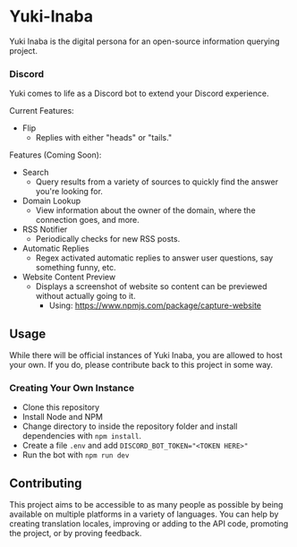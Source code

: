 # Yuki-Inaba
Yuki Inaba is the digital persona for an open-source information querying project.

### Discord
Yuki comes to life as a Discord bot to extend your Discord experience.

Current Features:
- Flip
  - Replies with either "heads" or "tails."

Features (Coming Soon):
- Search
  - Query results from a variety of sources to quickly find the answer you're looking for.
- Domain Lookup
  - View information about the owner of the domain, where the connection goes, and more.
- RSS Notifier
  - Periodically checks for new RSS posts.
- Automatic Replies
  - Regex activated automatic replies to answer user questions, say something funny, etc.
- Website Content Preview
  - Displays a screenshot of website so content can be previewed without actually going to it.
    - Using: https://www.npmjs.com/package/capture-website

## Usage
While there will be official instances of Yuki Inaba, you are allowed to host your own. If you do, please contribute back to this project in some way.

### Creating Your Own Instance
- Clone this repository
- Install Node and NPM
- Change directory to inside the repository folder and install dependencies with `npm install`.
- Create a file `.env` and add `DISCORD_BOT_TOKEN="<TOKEN HERE>"`
- Run the bot with `npm run dev`

## Contributing
This project aims to be accessible to as many people as possible by being available on multiple platforms in a variety of languages. You can help by creating translation locales, improving or adding to the API code, promoting the project, or by proving feedback.